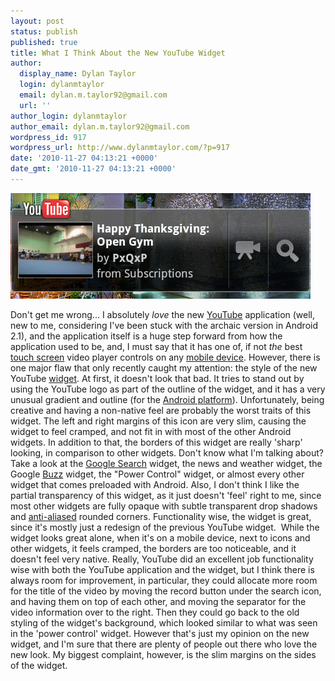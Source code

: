 ```yaml
---
layout: post
status: publish
published: true
title: What I Think About the New YouTube Widget
author:
  display_name: Dylan Taylor
  login: dylanmtaylor
  email: dylan.m.taylor92@gmail.com
  url: ''
author_login: dylanmtaylor
author_email: dylan.m.taylor92@gmail.com
wordpress_id: 917
wordpress_url: http://www.dylanmtaylor.com/?p=917
date: '2010-11-27 04:13:21 +0000'
date_gmt: '2010-11-27 04:13:21 +0000'
---
```

<p><a rel="attachment wp-att-921" href=/pages/blog/2010/11/27/what-i-think-about-the-new-froyo-youtube-widget/youtube-widget/"><img class="aligncenter size-full wp-image-921" title="youtube-widget" src="/images/blog/2010/12/youtube-widget.png" alt="" width="480" height="169" /></a></p>
<p>Don't get me wrong... I absolutely <em>love</em> the new <a class="zem_slink" title="YouTube" rel="homepage" href="http://www.youtube.com/">YouTube</a> application (well, new to me, considering I've been stuck with the archaic version in Android 2.1), and the application itself is a huge step forward from how the application used to be, and, I must say that it has one of, if not <em>the</em> best <a class="zem_slink" title="Touchscreen" rel="wikipedia" href="http://en.wikipedia.org/wiki/Touchscreen">touch screen</a> video player controls on any <a class="zem_slink" title="Mobile device" rel="wikipedia" href="http://en.wikipedia.org/wiki/Mobile_device">mobile device</a>. However, there is one major flaw that only recently caught my attention: the style of the new YouTube <a class="zem_slink" title="GUI widget" rel="wikipedia" href="http://en.wikipedia.org/wiki/GUI_widget">widget</a>. At first, it doesn't look that bad. It tries to stand out by using the YouTube logo as part of the outline of the widget, and it has a very unusual gradient and outline (for the <a class="zem_slink" title="Android" rel="homepage" href="http://code.google.com/android/">Android platform</a>). Unfortunately, being creative and having a non-native feel are probably the worst traits of this widget. The left and right margins of this icon are very slim, causing the widget to feel cramped, and not fit in with most of the other Android widgets. In addition to that, the borders of this widget are really 'sharp' looking, in comparison to other widgets. Don't know what I'm talking about? Take a look at the <a class="zem_slink" title="Google" rel="homepage" href="http://google.com">Google Search</a> widget, the news and weather widget, the Google <a class="zem_slink" title="Google Buzz" rel="homepage" href="http://buzz.google.com">Buzz</a> widget, the "Power Control" widget, or almost every other widget that comes preloaded with Android. Also, I don't think I like the partial transparency of this widget, as it just doesn't 'feel' right to me, since most other widgets are fully opaque with subtle transparent drop shadows and <a class="zem_slink" title="Spatial anti-aliasing" rel="wikipedia" href="http://en.wikipedia.org/wiki/Spatial_anti-aliasing">anti-aliased</a> rounded corners. Functionality wise, the widget is great, since it's mostly just a redesign of the previous YouTube widget.  While the widget looks great alone, when it's on a mobile device, next to icons and other widgets, it feels cramped, the borders are too noticeable, and it doesn't feel very native. Really, YouTube did an excellent job functionality wise with both the YouTube application and the widget, but I think there is always room for improvement, in particular, they could allocate more room for the title of the video by moving the record button under the search icon, and having them on top of each other, and moving the separator for the video information over to the right. Then they could go back to the old styling of the widget's background, which looked similar to what was seen in the 'power control' widget. However that's just my opinion on the new widget, and I'm sure that there are plenty of people out there who love the new look. My biggest complaint, however, is the slim margins on the sides of the widget.</p>
<div class="zemanta-pixie" style="margin-top: 10px; height: 15px;"><img class="zemanta-pixie-img" style="border: medium none; float: right;" src="/images/blog/2010/12/pixy9.gif" alt="" /></div>
